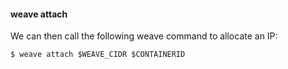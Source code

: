 #### weave attach

We can then call the following weave command to allocate an IP:

```
$ weave attach $WEAVE_CIDR $CONTAINERID
```